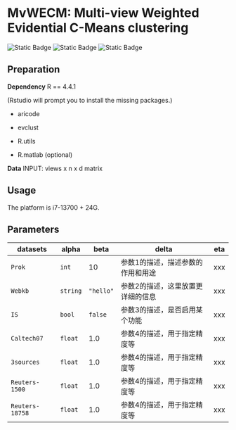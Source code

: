 # MvWECM: Multi-view Weighted Evidential C-Means clustering
![Static Badge](https://img.shields.io/badge/Multi%20view%20Clustering-green)
![Static Badge](https://img.shields.io/badge/R-blue)
![Static Badge](https://img.shields.io/badge/Pattern%20Recognition-orange)

## Preparation
**Dependency**
R == 4.4.1

(Rstudio will prompt you to install the missing packages.)

* aricode 

* evclust 

* R.utils

* R.matlab  (optional)

**Data**
INPUT: views x n x d matrix 

## Usage
The platform is i7-13700 + 24G.

## Parameters

| datasets         | alpha     | beta    | delta |  eta  | 
| -------------- | -------- | ---------- | --------------------------- | ------|
| `Prok`         | `int`    | 10         | 参数1的描述，描述参数的作用和用途 | xxx |
| `Webkb`        | `string` | `"hello"`  | 参数2的描述，这里放置更详细的信息 | xxx|
| `IS`           | `bool`   | `false`    | 参数3的描述，是否启用某个功能 | xxx |
| `Caltech07`    | `float`  | 1.0        | 参数4的描述，用于指定精度等 | xxx |
| `3sources`     | `float`  | 1.0        | 参数4的描述，用于指定精度等 | xxx |
| `Reuters-1500` | `float`  | 1.0        | 参数4的描述，用于指定精度等 | xxx |
| `Reuters-18758`| `float`  | 1.0        | 参数4的描述，用于指定精度等 | xxx |
